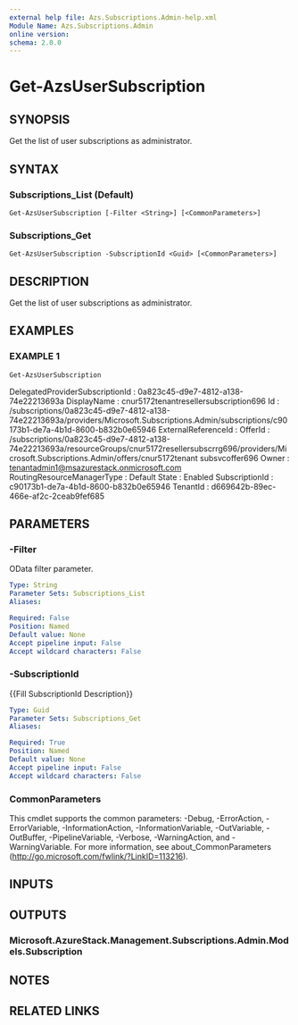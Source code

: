 ```yaml
---
external help file: Azs.Subscriptions.Admin-help.xml
Module Name: Azs.Subscriptions.Admin
online version: 
schema: 2.0.0
---
```


# Get-AzsUserSubscription

## SYNOPSIS
Get the list of user subscriptions as administrator.

## SYNTAX

### Subscriptions_List (Default)
```
Get-AzsUserSubscription [-Filter <String>] [<CommonParameters>]
```

### Subscriptions_Get
```
Get-AzsUserSubscription -SubscriptionId <Guid> [<CommonParameters>]
```

## DESCRIPTION
Get the list of user subscriptions as administrator.

## EXAMPLES

### EXAMPLE 1
```
Get-AzsUserSubscription
```

DelegatedProviderSubscriptionId : 0a823c45-d9e7-4812-a138-74e22213693a
DisplayName                     : cnur5172tenantresellersubscription696
Id                              : /subscriptions/0a823c45-d9e7-4812-a138-74e22213693a/providers/Microsoft.Subscriptions.Admin/subscriptions/c90173b1-de7a-4b1d-8600-b832b0e65946
ExternalReferenceId             :
OfferId                         : /subscriptions/0a823c45-d9e7-4812-a138-74e22213693a/resourceGroups/cnur5172resellersubscrrg696/providers/Microsoft.Subscriptions.Admin/offers/cnur5172tenant
                                subsvcoffer696
Owner                           : tenantadmin1@msazurestack.onmicrosoft.com
RoutingResourceManagerType      : Default
State                           : Enabled
SubscriptionId                  : c90173b1-de7a-4b1d-8600-b832b0e65946
TenantId                        : d669642b-89ec-466e-af2c-2ceab9fef685

## PARAMETERS

### -Filter
OData filter parameter.

```yaml
Type: String
Parameter Sets: Subscriptions_List
Aliases: 

Required: False
Position: Named
Default value: None
Accept pipeline input: False
Accept wildcard characters: False
```

### -SubscriptionId
{{Fill SubscriptionId Description}}

```yaml
Type: Guid
Parameter Sets: Subscriptions_Get
Aliases: 

Required: True
Position: Named
Default value: None
Accept pipeline input: False
Accept wildcard characters: False
```

### CommonParameters
This cmdlet supports the common parameters: -Debug, -ErrorAction, -ErrorVariable, -InformationAction, -InformationVariable, -OutVariable, -OutBuffer, -PipelineVariable, -Verbose, -WarningAction, and -WarningVariable. For more information, see about_CommonParameters (http://go.microsoft.com/fwlink/?LinkID=113216).

## INPUTS

## OUTPUTS

### Microsoft.AzureStack.Management.Subscriptions.Admin.Models.Subscription

## NOTES

## RELATED LINKS

